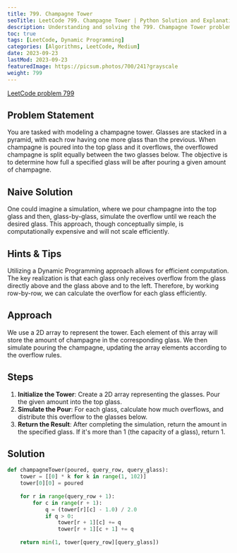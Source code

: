 ```yaml
---
title: 799. Champagne Tower
seoTitle: LeetCode 799. Champagne Tower | Python Solution and Explanation
description: Understanding and solving the 799. Champagne Tower problem using Dynamic Programming.
toc: true
tags: [LeetCode, Dynamic Programming]
categories: [Algorithms, LeetCode, Medium]
date: 2023-09-23
lastMod: 2023-09-23
featuredImage: https://picsum.photos/700/241?grayscale
weight: 799
---
```


[LeetCode problem 799](https://leetcode.com/problems/champagne-tower/)

## Problem Statement

You are tasked with modeling a champagne tower. Glasses are stacked in a pyramid, with each row having one more glass than the previous. When champagne is poured into the top glass and it overflows, the overflowed champagne is split equally between the two glasses below. The objective is to determine how full a specified glass will be after pouring a given amount of champagne.

## Naive Solution

One could imagine a simulation, where we pour champagne into the top glass and then, glass-by-glass, simulate the overflow until we reach the desired glass. This approach, though conceptually simple, is computationally expensive and will not scale efficiently.

## Hints & Tips

Utilizing a Dynamic Programming approach allows for efficient computation. The key realization is that each glass only receives overflow from the glass directly above and the glass above and to the left. Therefore, by working row-by-row, we can calculate the overflow for each glass efficiently.

## Approach

We use a 2D array to represent the tower. Each element of this array will store the amount of champagne in the corresponding glass. We then simulate pouring the champagne, updating the array elements according to the overflow rules.

## Steps

1. **Initialize the Tower**: Create a 2D array representing the glasses. Pour the given amount into the top glass.
2. **Simulate the Pour**: For each glass, calculate how much overflows, and distribute this overflow to the glasses below.
3. **Return the Result**: After completing the simulation, return the amount in the specified glass. If it's more than 1 (the capacity of a glass), return 1.

## Solution

```python
def champagneTower(poured, query_row, query_glass):
    tower = [[0] * k for k in range(1, 102)]
    tower[0][0] = poured
    
    for r in range(query_row + 1):
        for c in range(r + 1):
            q = (tower[r][c] - 1.0) / 2.0
            if q > 0:
                tower[r + 1][c] += q
                tower[r + 1][c + 1] += q
    
    return min(1, tower[query_row][query_glass])
```
